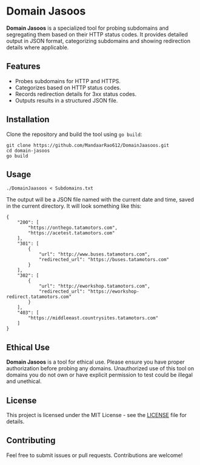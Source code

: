 # Domain Jasoos

**Domain Jasoos** is a specialized tool for probing subdomains and segregating them based on their HTTP status codes. It provides detailed output in JSON format, categorizing subdomains and showing redirection details where applicable.

## Features

- Probes subdomains for HTTP and HTTPS.
- Categorizes based on HTTP status codes.
- Records redirection details for 3xx status codes.
- Outputs results in a structured JSON file.

## Installation

Clone the repository and build the tool using `go build`:

```
git clone https://github.com/MandaarRao612/DomainJaasoos.git
cd domain-jasoos
go build
```

## Usage

```
./DomainJaasoos < Subdomains.txt
```

The output will be a JSON file named with the current date and time, saved in the current directory. It will look something like this:

```
{
    "200": [
        "https://onthego.tatamotors.com",
        "https://acetest.tatamotors.com"
    ],
    "301": [
        {
            "url": "http://www.buses.tatamotors.com",
            "redirected_url": "https://buses.tatamotors.com"
        }
    ],
    "302": [
        {
            "url": "http://eworkshop.tatamotors.com",
            "redirected_url": "https://eworkshop-redirect.tatamotors.com"
        }
    ],
    "403": [
        "https://middleeast.countrysites.tatamotors.com"
    ]
}
```

## Ethical Use

**Domain Jasoos** is a tool for ethical use. Please ensure you have proper authorization before probing any domains. Unauthorized use of this tool on domains you do not own or have explicit permission to test could be illegal and unethical.

## License

This project is licensed under the MIT License - see the [LICENSE](LICENSE) file for details.

## Contributing

Feel free to submit issues or pull requests. Contributions are welcome!
